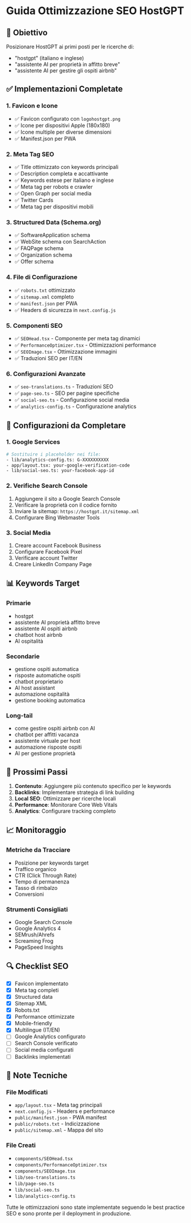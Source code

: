 # Guida Ottimizzazione SEO HostGPT

## 🎯 Obiettivo
Posizionare HostGPT ai primi posti per le ricerche di:
- "hostgpt" (italiano e inglese)
- "assistente AI per proprietà in affitto breve"
- "assistente AI per gestire gli ospiti airbnb"

## ✅ Implementazioni Completate

### 1. Favicon e Icone
- ✅ Favicon configurato con `logohostgpt.png`
- ✅ Icone per dispositivi Apple (180x180)
- ✅ Icone multiple per diverse dimensioni
- ✅ Manifest.json per PWA

### 2. Meta Tag SEO
- ✅ Title ottimizzato con keywords principali
- ✅ Description completa e accattivante
- ✅ Keywords estese per italiano e inglese
- ✅ Meta tag per robots e crawler
- ✅ Open Graph per social media
- ✅ Twitter Cards
- ✅ Meta tag per dispositivi mobili

### 3. Structured Data (Schema.org)
- ✅ SoftwareApplication schema
- ✅ WebSite schema con SearchAction
- ✅ FAQPage schema
- ✅ Organization schema
- ✅ Offer schema

### 4. File di Configurazione
- ✅ `robots.txt` ottimizzato
- ✅ `sitemap.xml` completo
- ✅ `manifest.json` per PWA
- ✅ Headers di sicurezza in `next.config.js`

### 5. Componenti SEO
- ✅ `SEOHead.tsx` - Componente per meta tag dinamici
- ✅ `PerformanceOptimizer.tsx` - Ottimizzazioni performance
- ✅ `SEOImage.tsx` - Ottimizzazione immagini
- ✅ Traduzioni SEO per IT/EN

### 6. Configurazioni Avanzate
- ✅ `seo-translations.ts` - Traduzioni SEO
- ✅ `page-seo.ts` - SEO per pagine specifiche
- ✅ `social-seo.ts` - Configurazione social media
- ✅ `analytics-config.ts` - Configurazione analytics

## 🔧 Configurazioni da Completare

### 1. Google Services
```bash
# Sostituire i placeholder nei file:
- lib/analytics-config.ts: G-XXXXXXXXXX
- app/layout.tsx: your-google-verification-code
- lib/social-seo.ts: your-facebook-app-id
```

### 2. Verifiche Search Console
1. Aggiungere il sito a Google Search Console
2. Verificare la proprietà con il codice fornito
3. Inviare la sitemap: `https://hostgpt.it/sitemap.xml`
4. Configurare Bing Webmaster Tools

### 3. Social Media
1. Creare account Facebook Business
2. Configurare Facebook Pixel
3. Verificare account Twitter
4. Creare LinkedIn Company Page

## 📊 Keywords Target

### Primarie
- hostgpt
- assistente AI proprietà affitto breve
- assistente AI ospiti airbnb
- chatbot host airbnb
- AI ospitalità

### Secondarie
- gestione ospiti automatica
- risposte automatiche ospiti
- chatbot proprietario
- AI host assistant
- automazione ospitalità
- gestione booking automatica

### Long-tail
- come gestire ospiti airbnb con AI
- chatbot per affitti vacanza
- assistente virtuale per host
- automazione risposte ospiti
- AI per gestione proprietà

## 🚀 Prossimi Passi

1. **Contenuto**: Aggiungere più contenuto specifico per le keywords
2. **Backlinks**: Implementare strategia di link building
3. **Local SEO**: Ottimizzare per ricerche locali
4. **Performance**: Monitorare Core Web Vitals
5. **Analytics**: Configurare tracking completo

## 📈 Monitoraggio

### Metriche da Tracciare
- Posizione per keywords target
- Traffico organico
- CTR (Click Through Rate)
- Tempo di permanenza
- Tasso di rimbalzo
- Conversioni

### Strumenti Consigliati
- Google Search Console
- Google Analytics 4
- SEMrush/Ahrefs
- Screaming Frog
- PageSpeed Insights

## 🔍 Checklist SEO

- [x] Favicon implementato
- [x] Meta tag completi
- [x] Structured data
- [x] Sitemap XML
- [x] Robots.txt
- [x] Performance ottimizzate
- [x] Mobile-friendly
- [x] Multilingue (IT/EN)
- [ ] Google Analytics configurato
- [ ] Search Console verificato
- [ ] Social media configurati
- [ ] Backlinks implementati

## 📝 Note Tecniche

### File Modificati
- `app/layout.tsx` - Meta tag principali
- `next.config.js` - Headers e performance
- `public/manifest.json` - PWA manifest
- `public/robots.txt` - Indicizzazione
- `public/sitemap.xml` - Mappa del sito

### File Creati
- `components/SEOHead.tsx`
- `components/PerformanceOptimizer.tsx`
- `components/SEOImage.tsx`
- `lib/seo-translations.ts`
- `lib/page-seo.ts`
- `lib/social-seo.ts`
- `lib/analytics-config.ts`

Tutte le ottimizzazioni sono state implementate seguendo le best practice SEO e sono pronte per il deployment in produzione.
